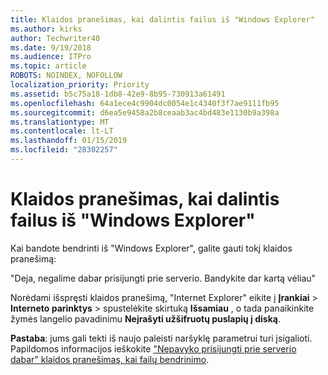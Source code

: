 ```yaml
---
title: Klaidos pranešimas, kai dalintis failus iš "Windows Explorer"
ms.author: kirks
author: Techwriter40
ms.date: 9/19/2018
ms.audience: ITPro
ms.topic: article
ROBOTS: NOINDEX, NOFOLLOW
localization_priority: Priority
ms.assetid: b5c75a18-1db8-42e9-8b95-730913a61491
ms.openlocfilehash: 64a1ece4c9904dc0054e1c4340f3f7ae9111fb95
ms.sourcegitcommit: d6ea5e9458a2b8ceaab3ac4bd483e1130b9a398a
ms.translationtype: MT
ms.contentlocale: lt-LT
ms.lasthandoff: 01/15/2019
ms.locfileid: "28302257"
---
```

# <a name="error-message-when-sharing-files-from-windows-explorer"></a>Klaidos pranešimas, kai dalintis failus iš "Windows Explorer"

Kai bandote bendrinti iš "Windows Explorer", galite gauti tokį klaidos pranešimą:
  
"Deja, negalime dabar prisijungti prie serverio. Bandykite dar kartą vėliau"
  
Norėdami išspręsti klaidos pranešimą, "Internet Explorer" eikite į **Įrankiai** \> **Interneto parinktys** \> spustelėkite skirtuką **Išsamiau** , o tada panaikinkite žymės langelio pavadinimu **Neįrašyti užšifruotų puslapių į diską**. 
  
 **Pastaba**: jums gali tekti iš naujo paleisti naršyklę parametrui turi įsigalioti. Papildomos informacijos ieškokite ["Nepavyko prisijungti prie serverio dabar" klaidos pranešimas, kai failų bendrinimo](https://go.microsoft.com/fwlink/?linkid=2022914).
  

